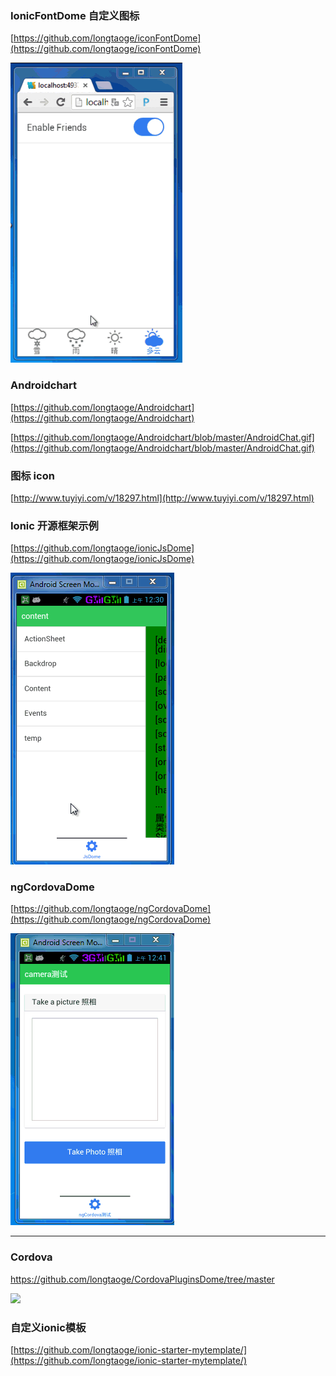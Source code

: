
### IonicFontDome 自定义图标 ###

[https://github.com/longtaoge/iconFontDome](https://github.com/longtaoge/iconFontDome)

![](https://github.com/longtaoge/iconFontDome/raw/master/thsfont/fonticon.gif)

### Androidchart ###
[https://github.com/longtaoge/Androidchart](https://github.com/longtaoge/Androidchart)

[https://github.com/longtaoge/Androidchart/blob/master/AndroidChat.gif](https://github.com/longtaoge/Androidchart/blob/master/AndroidChat.gif)

### 图标 icon  ###
[http://www.tuyiyi.com/v/18297.html](http://www.tuyiyi.com/v/18297.html)


### Ionic 开源框架示例 ###
[https://github.com/longtaoge/ionicJsDome](https://github.com/longtaoge/ionicJsDome)

![](https://github.com/longtaoge/ionicJsDome/raw/master/ionicJsDome.gif)

### ngCordovaDome ###
[https://github.com/longtaoge/ngCordovaDome](https://github.com/longtaoge/ngCordovaDome)

![](https://github.com/longtaoge/ngCordovaDome/blob/master/ngcordova.gif)


----------
### Cordova ###
[https://github.com/longtaoge/CordovaPluginsDome/tree/master  ](https://github.com/longtaoge/CordovaPluginsDome/tree/master  )

![](https://github.com/longtaoge/CordovaPluginsDome/raw/master/www/codova_plugin.gif)

### 自定义ionic模板 ###

[https://github.com/longtaoge/ionic-starter-mytemplate/](https://github.com/longtaoge/ionic-starter-mytemplate/)

